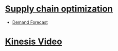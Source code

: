 # [Supply chain optimization](https://en.wikipedia.org/wiki/Supply-chain_optimization)
* [Demand Forecast](https://www.youtube.com/watch?v=tCnFx6VfPUA)

# [Kinesis Video](https://www.youtube.com/watch?v=mrLsGq0HFVk)
